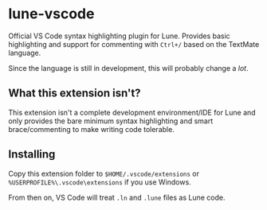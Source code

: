 # lune-vscode
Official VS Code syntax highlighting plugin for Lune. Provides basic highlighting
and support for commenting with `Ctrl+/` based on the TextMate language.

Since the language is still in development, this will probably change a *lot*.

## What this extension isn't?
This extension isn't a complete development environment/IDE for Lune and only
provides the bare minimum syntax highlighting and smart brace/commenting to make writing
code tolerable.

## Installing
Copy this extension folder to `$HOME/.vscode/extensions` or `%USERPROFILE%\.vscode\extensions`
if you use Windows. 

From then on, VS Code will treat `.ln` and `.lune` files as Lune code.